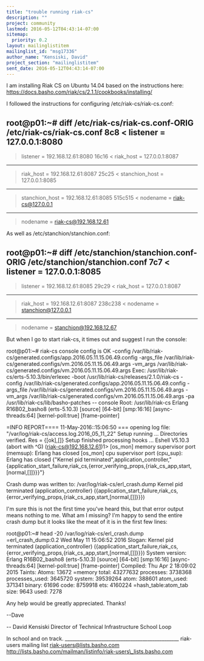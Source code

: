 ```yaml
---
title: "trouble running riak-cs"
description: ""
project: community
lastmod: 2016-05-12T04:43:14-07:00
sitemap:
  priority: 0.2
layout: mailinglistitem
mailinglist_id: "msg17336"
author_name: "Kensiski, David"
project_section: "mailinglistitem"
sent_date: 2016-05-12T04:43:14-07:00
---
```



I am installing Riak CS on Ubuntu 14.04 based on the instructions here:
https://docs.basho.com/riak/cs/2.1.1/cookbooks/installing/

I followed the instructions for configuring /etc/riak-cs/riak-cs.conf:

root@p01:~# diff /etc/riak-cs/riak-cs.conf-ORIG /etc/riak-cs/riak-cs.conf
8c8
< listener = 127.0.0.1:8080
---
> listener = 192.168.12.61:8080
16c16
< riak\_host = 127.0.0.1:8087
---
> riak\_host = 192.168.12.61:8087
25c25
< stanchion\_host = 127.0.0.1:8085
---
> stanchion\_host = 192.168.12.61:8085
515c515
< nodename = riak-cs@127.0.0.1
---
> nodename = riak-cs@192.168.12.61


As well as /etc/stanchion/stanchion.conf:

root@p01:~# diff /etc/stanchion/stanchion.conf-ORIG
/etc/stanchion/stanchion.conf
7c7
< listener = 127.0.0.1:8085
---
> listener = 192.168.12.61:8085
29c29
< riak\_host = 127.0.0.1:8087
---
> riak\_host = 192.168.12.61:8087
238c238
< nodename = stanchion@127.0.0.1
---
> nodename = stanchion@192.168.12.67


But when I go to start riak-cs, it times out and suggest I run the console:

root@p01:~# riak-cs console
config is OK
-config /var/lib/riak-cs/generated.configs/app.2016.05.11.15.06.49.config
-args\_file /var/lib/riak-cs/generated.configs/vm.2016.05.11.15.06.49.args
-vm\_args /var/lib/riak-cs/generated.configs/vm.2016.05.11.15.06.49.args
Exec: /usr/lib/riak-cs/erts-5.10.3/bin/erlexec -boot
/usr/lib/riak-cs/releases/2.1.0/riak-cs -config
/var/lib/riak-cs/generated.configs/app.2016.05.11.15.06.49.config
-args\_file /var/lib/riak-cs/generated.configs/vm.2016.05.11.15.06.49.args
-vm\_args /var/lib/riak-cs/generated.configs/vm.2016.05.11.15.06.49.args
 -pa /usr/lib/riak-cs/lib/basho-patches -- console
Root: /usr/lib/riak-cs
Erlang R16B02\_basho8 (erts-5.10.3) [source] [64-bit] [smp:16:16]
[async-threads:64] [kernel-poll:true] [frame-pointer]


=INFO REPORT==== 11-May-2016::15:06:50 ===
opening log file: "/var/log/riak-cs/access.log.2016\_05\_11\_22"
Setup running ...
Directories verified. Res = {[ok],[]}
Setup finished processing hooks ...
Eshell V5.10.3 (abort with ^G)
(riak-cs@192.168.12.61)1> [os\_mon] memory supervisor port (memsup): Erlang
has closed
[os\_mon] cpu supervisor port (cpu\_sup): Erlang has closed
{"Kernel pid
terminated",application\_controller,"{application\_start\_failure,riak\_cs,{error\_verifying\_props,{riak\_cs\_app,start,[normal,[]]}}}"}

Crash dump was written to: /var/log/riak-cs/erl\_crash.dump
Kernel pid terminated (application\_controller)
({application\_start\_failure,riak\_cs,{error\_verifying\_props,{riak\_cs\_app,start,[normal,[]]}}})


I'm sure this is not the first time you've heard this, but that error
output means nothing to me. What am I missing? I'm happy to send the
entire crash dump but it looks like the meat of it is in the first few
lines:

root@p01:~# head -20 /var/log/riak-cs/erl\_crash.dump
=erl\_crash\_dump:0.2
Wed May 11 15:06:52 2016
Slogan: Kernel pid terminated (application\_controller)
({application\_start\_failure,riak\_cs,{error\_verifying\_props,{riak\_cs\_app,start,[normal,[]]}}})
System version: Erlang R16B02\_basho8 (erts-5.10.3) [source] [64-bit]
[smp:16:16] [async-threads:64] [kernel-poll:true] [frame-pointer]
Compiled: Thu Apr 2 18:09:02 2015
Taints:
Atoms: 13672
=memory
total: 43277632
processes: 3738368
processes\_used: 3645720
system: 39539264
atom: 388601
atom\_used: 371341
binary: 61696
code: 8759918
ets: 4160224
=hash\_table:atom\_tab
size: 9643
used: 7278


Any help would be greatly appreciated. Thanks!

--Dave


-- 
David Kensiski
Director of Technical Infrastructure
School Loop 

In school and on track.
\_\_\_\_\_\_\_\_\_\_\_\_\_\_\_\_\_\_\_\_\_\_\_\_\_\_\_\_\_\_\_\_\_\_\_\_\_\_\_\_\_\_\_\_\_\_\_
riak-users mailing list
riak-users@lists.basho.com
http://lists.basho.com/mailman/listinfo/riak-users\_lists.basho.com


